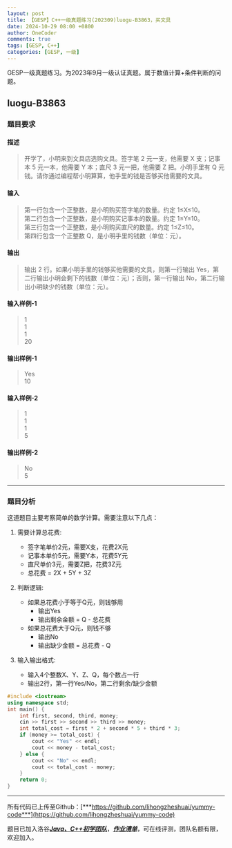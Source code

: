 ```yaml
---
layout: post
title: 【GESP】C++一级真题练习(202309)luogu-B3863，买文具
date: 2024-10-29 08:00 +0800
author: OneCoder
comments: true
tags: [GESP, C++]
categories: [GESP, 一级]
---
```

GESP一级真题练习。为2023年9月一级认证真题。属于数值计算+条件判断的问题。

<!--more-->

## luogu-B3863

### 题目要求

#### 描述

>开学了，小明来到文具店选购文具。签字笔 2 元一支，他需要 X 支；记事本 5 元一本，他需要 Y 本；直尺 3 元一把，他需要 Z 把。小明手里有 Q 元钱。请你通过编程帮小明算算，他手里的钱是否够买他需要的文具。

#### 输入

>第一行包含一个正整数，是小明购买签字笔的数量。约定 1≤X≤10。  
>第二行包含一个正整数，是小明购买记事本的数量。约定 1≤Y≤10。  
>第三行包含一个正整数，是小明购买直尺的数量。约定 1≤Z≤10。  
>第四行包含一个正整数 Q，是小明手里的钱数（单位：元）。

#### 输出

>输出 2 行。如果小明手里的钱够买他需要的文具，则第一行输出 Yes，第二行输出小明会剩下的钱数（单位：元）；否则，第一行输出 No，第二行输出小明缺少的钱数（单位：元）。

#### 输入样例-1

>1  
>1  
>1  
>20

#### 输出样例-1

>Yes  
>10

#### 输入样例-2

>1  
>1  
>1  
>5

#### 输出样例-2

>No  
>5

---

### 题目分析

这道题目主要考察简单的数学计算。需要注意以下几点：

1. 需要计算总花费:
   - 签字笔单价2元，需要X支，花费2X元
   - 记事本单价5元，需要Y本，花费5Y元  
   - 直尺单价3元，需要Z把，花费3Z元
   - 总花费 = 2X + 5Y + 3Z

2. 判断逻辑:
   - 如果总花费小于等于Q元，则钱够用
     - 输出Yes
     - 输出剩余金额 = Q - 总花费
   - 如果总花费大于Q元，则钱不够
     - 输出No  
     - 输出缺少金额 = 总花费 - Q

3. 输入输出格式:
   - 输入4个整数X、Y、Z、Q，每个数占一行
   - 输出2行，第一行Yes/No，第二行剩余/缺少金额

```cpp
#include <iostream>
using namespace std;
int main() {
    int first, second, third, money;
    cin >> first >> second >> third >> money;
    int total_cost = first * 2 + second * 5 + third * 3;
    if (money >= total_cost) {
        cout << "Yes" << endl;
        cout << money - total_cost;
    } else {
        cout << "No" << endl;
        cout << total_cost - money;
    }
    return 0;
}
```

---

所有代码已上传至Github：[***https://github.com/lihongzheshuai/yummy-code***](https://github.com/lihongzheshuai/yummy-code)

题目已加入洛谷[***Java、C++初学团队***](https://www.luogu.com.cn/team/92228)，[***作业清单***](https://www.luogu.com.cn/team/92228#homework)，可在线评测，团队名额有限，欢迎加入。
